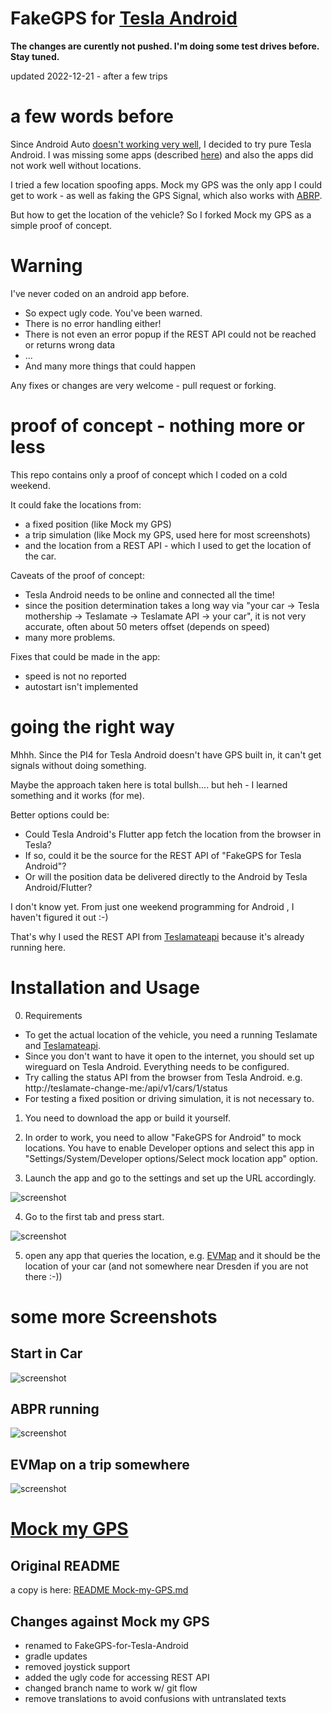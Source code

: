 # FakeGPS for [Tesla Android](https://teslaandroid.com/release-notes)


**The changes are curently not pushed. I'm doing some test drives before. Stay tuned.**

updated 2022-12-21 - after a few trips


# a few words before 

Since Android Auto [doesn't working very well](https://github.com/tesla-android/issue-tracker/issues/138), I decided to try pure Tesla Android.
I was missing some apps (described [here](https://github.com/ca-dmin/tesla-android-notes)) and also the apps did not work well without locations.


I tried a few location spoofing apps.
Mock my GPS was the only app I could get to work - as well as faking the GPS Signal, which also works with [ABRP](https://abetterrouteplanner.com).

But how to get the location of the vehicle? 
So I forked Mock my GPS as a simple proof of concept.

# Warning

I've never coded on an android app before. 

- So expect ugly code. You've been warned. 
- There is no error handling either!
- There is not even an error popup if the REST API could not be reached or returns wrong data
- ...
- And many more things that could happen

Any fixes or changes are very welcome - pull request or forking. 

# proof of concept - nothing more or less

This repo contains only a proof of concept which I coded on a cold weekend.

It could fake the locations from:
- a fixed position (like Mock my GPS)
- a trip simulation (like Mock my GPS, used here for most screenshots)
- and the location from a REST API - which I used to get the location of the car.

Caveats of the proof of concept:
- Tesla Android needs to be online and connected all the time!
- since the position determination takes a long way via "your car -> Tesla mothership -> Teslamate -> Teslamate API -> your car", it is not very accurate, often about 50 meters offset (depends on speed)
- many more problems.

Fixes that could be made in the app:
- speed is not no reported
- autostart isn't implemented

# going the right way

Mhhh. Since the PI4 for Tesla Android doesn't have GPS built in, it can't get signals without doing something.

Maybe the approach taken here is total bullsh.... but heh - I learned something and it works (for me).


Better options could be:
- Could Tesla Android's Flutter app fetch the location from the browser in Tesla?
- If so, could it be the source for the REST API of "FakeGPS for Tesla Android"?
- Or will the position data be delivered directly to the Android by Tesla Android/Flutter?


I don't know yet.
From just one weekend programming for Android , I haven't figured it out :-)


That's why I used the REST API from [Teslamateapi](https://github.com/tobiasehlert/teslamateapi) because it's already running here.



# Installation and Usage

0) Requirements 
  - To get the actual location of the vehicle, you need a running Teslamate and [Teslamateapi](https://github.com/tobiasehlert/teslamateapi). 
  - Since you don't want to have it open to the internet, you should set up wireguard on Tesla Android. Everything needs to be configured. 
  - Try calling the status API from the browser from Tesla Android. e.g. http://teslamate-change-me:<port>/api/v1/cars/1/status
  - For testing a fixed position or driving simulation, it is not necessary to.

1) You need to download the app or build it yourself.

2) In order to work, you need to allow "FakeGPS for Android" to mock locations. You have to enable Developer options and select this app in "Settings/System/Developer options/Select mock location app" option.

3) Launch the app and go to the settings and set up the URL accordingly.

![screenshot](./screenshots/preferences.png)


4) Go to the first tab and press start.

![screenshot](./screenshots/start.png)

5) open any app that queries the location, e.g. [EVMap](https://f-droid.org/packages/net.vonforst.evmap/) and it should be the location of your car (and not somewhere near Dresden if you are not there :-))


# some more Screenshots

## Start in Car

![screenshot](./screenshots/start_in_car.jpg)

## ABPR running

![screenshot](./screenshots/abrp_1.jpg)

## EVMap on a trip somewhere

![screenshot](./screenshots/evmap.jpg)


# [Mock my GPS](https://github.com/warren-bank/Android-Mock-Location)

## Original README 

a copy is here: [README Mock-my-GPS.md](README%20Mock-my-GPS.md)

## Changes against Mock my GPS

- renamed to FakeGPS-for-Tesla-Android
- gradle updates
- removed joystick support
- added the ugly code for accessing REST API
- changed branch name to work w/ git flow
- remove translations to avoid confusions with untranslated texts
